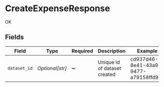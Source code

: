 # CreateExpenseResponse

OK


## Fields

| Field                                | Type                                 | Required                             | Description                          | Example                              |
| ------------------------------------ | ------------------------------------ | ------------------------------------ | ------------------------------------ | ------------------------------------ |
| `dataset_id`                         | *Optional[str]*                      | :heavy_minus_sign:                   | Unique id of dataset created         | cd937d46-8e41-43a9-9477-a79158ffd98a |